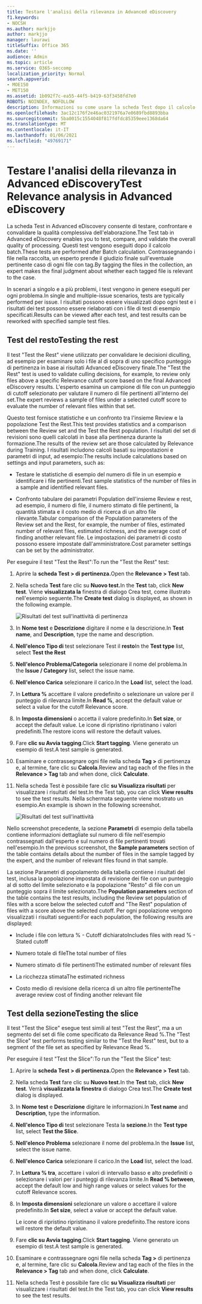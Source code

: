 ```yaml
---
title: Testare l'analisi della rilevanza in Advanced eDiscovery
f1.keywords:
- NOCSH
ms.author: markjjo
author: markjjo
manager: laurawi
titleSuffix: Office 365
ms.date: ''
audience: Admin
ms.topic: article
ms.service: O365-seccomp
localization_priority: Normal
search.appverid:
- MOE150
- MET150
ms.assetid: 1b092f7c-ea55-44f5-b419-63f3458fd7e0
ROBOTS: NOINDEX, NOFOLLOW
description: Informazioni su come usare la scheda Test dopo il calcolo batch in Advanced eDiscovery per testare, confrontare e convalidare la qualità complessiva dell'elaborazione.
ms.openlocfilehash: 3ac12c176f2e46ac0321976a7e0689fbd8893bba
ms.sourcegitcommit: 5ba0015c1554048f817fdfdc85359eee1368da64
ms.translationtype: MT
ms.contentlocale: it-IT
ms.lasthandoff: 01/06/2021
ms.locfileid: "49769171"
---
```

# <a name="test-relevance-analysis-in-advanced-ediscovery"></a><span data-ttu-id="bd251-103">Testare l'analisi della rilevanza in Advanced eDiscovery</span><span class="sxs-lookup"><span data-stu-id="bd251-103">Test Relevance analysis in Advanced eDiscovery</span></span>
  
<span data-ttu-id="bd251-104">La scheda Test in Advanced eDiscovery consente di testare, confrontare e convalidare la qualità complessiva dell'elaborazione.</span><span class="sxs-lookup"><span data-stu-id="bd251-104">The Test tab in Advanced eDiscovery enables you to test, compare, and validate the overall quality of processing.</span></span> <span data-ttu-id="bd251-105">Questi test vengono eseguiti dopo il calcolo batch.</span><span class="sxs-lookup"><span data-stu-id="bd251-105">These tests are performed after Batch calculation.</span></span> <span data-ttu-id="bd251-106">Contrassegnando i file nella raccolta, un esperto prende il giudizio finale sull'eventuale pertinente caso di ogni file con tag.</span><span class="sxs-lookup"><span data-stu-id="bd251-106">By tagging the files in the collection, an expert makes the final judgment about whether each tagged file is relevant to the case.</span></span>
  
<span data-ttu-id="bd251-107">In scenari a singolo e a più problemi, i test vengono in genere eseguiti per ogni problema.</span><span class="sxs-lookup"><span data-stu-id="bd251-107">In single and multiple-issue scenarios, tests are typically performed per issue.</span></span> <span data-ttu-id="bd251-108">I risultati possono essere visualizzati dopo ogni test e i risultati dei test possono essere rielaborati con i file di test di esempio specificati.</span><span class="sxs-lookup"><span data-stu-id="bd251-108">Results can be viewed after each test, and test results can be reworked with specified sample test files.</span></span>
  
## <a name="testing-the-rest"></a><span data-ttu-id="bd251-109">Test del resto</span><span class="sxs-lookup"><span data-stu-id="bd251-109">Testing the rest</span></span>

<span data-ttu-id="bd251-110">Il test "Test the Rest" viene utilizzato per convalidare le decisioni diculling, ad esempio per esaminare solo i file al di sopra di uno specifico punteggio di pertinenza in base ai risultati Advanced eDiscovery finale.</span><span class="sxs-lookup"><span data-stu-id="bd251-110">The "Test the Rest" test is used to validate culling decisions, for example, to review only files above a specific Relevance cutoff score based on the final Advanced eDiscovery results.</span></span> <span data-ttu-id="bd251-111">L'esperto esamina un campione di file con un punteggio di cutoff selezionato per valutare il numero di file pertinenti all'interno del set.</span><span class="sxs-lookup"><span data-stu-id="bd251-111">The expert reviews a sample of files under a selected cutoff score to evaluate the number of relevant files within that set.</span></span>
  
<span data-ttu-id="bd251-112">Questo test fornisce statistiche e un confronto tra l'insieme Review e la popolazione Test the Rest.</span><span class="sxs-lookup"><span data-stu-id="bd251-112">This test provides statistics and a comparison between the Review set and the Test the Rest population.</span></span> <span data-ttu-id="bd251-113">I risultati del set di revisioni sono quelli calcolati in base alla pertinenza durante la formazione.</span><span class="sxs-lookup"><span data-stu-id="bd251-113">The results of the review set are those calculated by Relevance during Training.</span></span> <span data-ttu-id="bd251-114">I risultati includono calcoli basati su impostazioni e parametri di input, ad esempio:</span><span class="sxs-lookup"><span data-stu-id="bd251-114">The results include calculations based on settings and input parameters, such as:</span></span>
  
- <span data-ttu-id="bd251-115">Testare le statistiche di esempio del numero di file in un esempio e identificare i file pertinenti.</span><span class="sxs-lookup"><span data-stu-id="bd251-115">Test sample statistics of the number of files in a sample and identified relevant files.</span></span>

- <span data-ttu-id="bd251-116">Confronto tabulare dei parametri Population dell'insieme Review e rest, ad esempio, il numero di file, il numero stimato di file pertinenti, la quantità stimata e il costo medio di ricerca di un altro file rilevante.</span><span class="sxs-lookup"><span data-stu-id="bd251-116">Tabular comparison of the Population parameters of the Review set and the Rest, for example, the number of files, estimated number of relevant files, estimated richness, and the average cost of finding another relevant file.</span></span> <span data-ttu-id="bd251-117">Le impostazioni dei parametri di costo possono essere impostate dall'amministratore.</span><span class="sxs-lookup"><span data-stu-id="bd251-117">Cost parameter settings can be set by the administrator.</span></span>

<span data-ttu-id="bd251-118">Per eseguire il test "Test the Rest":</span><span class="sxs-lookup"><span data-stu-id="bd251-118">To run the "Test the Rest" test:</span></span>

1. <span data-ttu-id="bd251-119">Aprire la **scheda Test \> di pertinenza.**</span><span class="sxs-lookup"><span data-stu-id="bd251-119">Open the **Relevance \> Test** tab.</span></span>

2. <span data-ttu-id="bd251-120">Nella scheda **Test** fare clic su **Nuovo test.**</span><span class="sxs-lookup"><span data-stu-id="bd251-120">In the **Test** tab, click **New test**.</span></span> <span data-ttu-id="bd251-121">Viene **visualizzata la** finestra di dialogo Crea test, come illustrato nell'esempio seguente.</span><span class="sxs-lookup"><span data-stu-id="bd251-121">The **Create test** dialog is displayed, as shown in the following example.</span></span>

    ![Risultati del test sull'inattività di pertinenza](../media/46e6898a-f929-4fd0-88d9-6f91d04b6ce2.png)
  
3. <span data-ttu-id="bd251-123">In **Nome test** e **Descrizione** digitare il nome e la descrizione.</span><span class="sxs-lookup"><span data-stu-id="bd251-123">In **Test name**, and **Description**, type the name and description.</span></span>

4. <span data-ttu-id="bd251-124">**Nell'elenco Tipo di** test selezionare Test il **resto**</span><span class="sxs-lookup"><span data-stu-id="bd251-124">In the **Test type** list, select **Test the Rest**</span></span>

5. <span data-ttu-id="bd251-125">**Nell'elenco Problema/Categoria** selezionare il nome del problema.</span><span class="sxs-lookup"><span data-stu-id="bd251-125">In the **Issue / Category** list, select the issue name.</span></span>

6. <span data-ttu-id="bd251-126">**Nell'elenco Carica** selezionare il carico.</span><span class="sxs-lookup"><span data-stu-id="bd251-126">In the **Load** list, select the load.</span></span> 

7. <span data-ttu-id="bd251-127">In **Lettura %** accettare il valore predefinito o selezionare un valore per il punteggio di rilevanza limite.</span><span class="sxs-lookup"><span data-stu-id="bd251-127">In **Read %**, accept the default value or select a value for the cutoff Relevance score.</span></span> 

8. <span data-ttu-id="bd251-128">In **Imposta dimensioni** o accetta il valore predefinito.</span><span class="sxs-lookup"><span data-stu-id="bd251-128">In **Set size**, or accept the default value.</span></span> <span data-ttu-id="bd251-129">Le icone di ripristino ripristinano i valori predefiniti.</span><span class="sxs-lookup"><span data-stu-id="bd251-129">The restore icons will restore the default values.</span></span>

9. <span data-ttu-id="bd251-130">Fare **clic su Avvia tagging**.</span><span class="sxs-lookup"><span data-stu-id="bd251-130">Click **Start tagging**.</span></span> <span data-ttu-id="bd251-131">Viene generato un esempio di test.</span><span class="sxs-lookup"><span data-stu-id="bd251-131">A test sample is generated.</span></span>

10. <span data-ttu-id="bd251-132">Esaminare e contrassegnare ogni file nella scheda **Tag \>** di pertinenza e, al termine, fare clic su **Calcola**.</span><span class="sxs-lookup"><span data-stu-id="bd251-132">Review and tag each of the files in the **Relevance \> Tag** tab and when done, click **Calculate**.</span></span>

11. <span data-ttu-id="bd251-133">Nella scheda Test è possibile fare clic **su Visualizza risultati** per visualizzare i risultati del test.</span><span class="sxs-lookup"><span data-stu-id="bd251-133">In the Test tab, you can click **View results** to see the test results.</span></span> <span data-ttu-id="bd251-134">Nella schermata seguente viene mostrato un esempio.</span><span class="sxs-lookup"><span data-stu-id="bd251-134">An example is shown in the following screenshot.</span></span>

    ![Risultati del test sull'inattività](../media/b95744a9-047d-4c29-992d-04fa7e58e58a.png)
  
<span data-ttu-id="bd251-136">Nello screenshot precedente, la sezione **Parametri** di esempio della tabella contiene informazioni dettagliate sul numero di file nell'esempio contrassegnati dall'esperto e sul numero di file pertinenti trovati nell'esempio.</span><span class="sxs-lookup"><span data-stu-id="bd251-136">In the previous screenshot, the **Sample parameters** section of the table contains details about the number of files in the sample tagged by the expert, and the number of relevant files found in that sample.</span></span>
  
<span data-ttu-id="bd251-137">La  sezione Parametri di popolamento della tabella contiene i risultati del test, inclusa la popolazione impostata di revisione dei file con un punteggio al di sotto del limite selezionato e la popolazione "Resto" di file con un punteggio sopra il limite selezionato.</span><span class="sxs-lookup"><span data-stu-id="bd251-137">The **Population parameters** section of the table contains the test results, including the Review set population of files with a score below the selected cutoff and "The Rest" population of files with a score above the selected cutoff.</span></span> <span data-ttu-id="bd251-138">Per ogni popolazione vengono visualizzati i risultati seguenti:</span><span class="sxs-lookup"><span data-stu-id="bd251-138">For each population, the following results are displayed:</span></span>
  
- <span data-ttu-id="bd251-139">Include i file con lettura % - Cutoff dichiarato</span><span class="sxs-lookup"><span data-stu-id="bd251-139">Includes files with read % - Stated cutoff</span></span>

- <span data-ttu-id="bd251-140">Numero totale di file</span><span class="sxs-lookup"><span data-stu-id="bd251-140">The total number of files</span></span>

- <span data-ttu-id="bd251-141">Numero stimato di file pertinenti</span><span class="sxs-lookup"><span data-stu-id="bd251-141">The estimated number of relevant files</span></span>

- <span data-ttu-id="bd251-142">La ricchezza stimata</span><span class="sxs-lookup"><span data-stu-id="bd251-142">The estimated richness</span></span>

- <span data-ttu-id="bd251-143">Costo medio di revisione della ricerca di un altro file pertinente</span><span class="sxs-lookup"><span data-stu-id="bd251-143">The average review cost of finding another relevant file</span></span>

## <a name="testing-the-slice"></a><span data-ttu-id="bd251-144">Test della sezione</span><span class="sxs-lookup"><span data-stu-id="bd251-144">Testing the slice</span></span>

<span data-ttu-id="bd251-145">Il test "Test the Slice" esegue test simili al test "Test the Rest", ma a un segmento del set di file come specificato da Relevance Read %.</span><span class="sxs-lookup"><span data-stu-id="bd251-145">The "Test the Slice" test performs testing similar to the "Test the Rest" test, but to a segment of the file set as specified by Relevance Read %.</span></span>

<span data-ttu-id="bd251-146">Per eseguire il test "Test the Slice":</span><span class="sxs-lookup"><span data-stu-id="bd251-146">To run the "Test the Slice" test:</span></span>
  
1. <span data-ttu-id="bd251-147">Aprire la **scheda Test \> di pertinenza.**</span><span class="sxs-lookup"><span data-stu-id="bd251-147">Open the **Relevance \> Test** tab.</span></span>

2. <span data-ttu-id="bd251-148">Nella scheda **Test** fare clic su **Nuovo test.**</span><span class="sxs-lookup"><span data-stu-id="bd251-148">In the **Test** tab, click **New test**.</span></span> <span data-ttu-id="bd251-149">Verrà **visualizzata la finestra** di dialogo Crea test.</span><span class="sxs-lookup"><span data-stu-id="bd251-149">The **Create test** dialog is displayed.</span></span>

3. <span data-ttu-id="bd251-150">In **Nome test** e **Descrizione** digitare le informazioni.</span><span class="sxs-lookup"><span data-stu-id="bd251-150">In **Test name** and **Description**, type the information.</span></span>

4. <span data-ttu-id="bd251-151">**Nell'elenco Tipo di** test selezionare Testa la **sezione**.</span><span class="sxs-lookup"><span data-stu-id="bd251-151">In the **Test type** list, select **Test the Slice**.</span></span>

5. <span data-ttu-id="bd251-152">**Nell'elenco Problema** selezionare il nome del problema.</span><span class="sxs-lookup"><span data-stu-id="bd251-152">In the **Issue** list, select the issue name.</span></span>

6. <span data-ttu-id="bd251-153">**Nell'elenco Carica** selezionare il carico.</span><span class="sxs-lookup"><span data-stu-id="bd251-153">In the **Load** list, select the load.</span></span>

7. <span data-ttu-id="bd251-154">In **Lettura % tra**, accettare i valori di intervallo basso e alto predefiniti o selezionare i valori per i punteggi di rilevanza limite.</span><span class="sxs-lookup"><span data-stu-id="bd251-154">In **Read % between**, accept the default low and high range values or select values for the cutoff Relevance scores.</span></span>

8. <span data-ttu-id="bd251-155">In **Imposta dimensioni** selezionare un valore o accettare il valore predefinito.</span><span class="sxs-lookup"><span data-stu-id="bd251-155">In **Set size**, select a value or accept the default value.</span></span>

    <span data-ttu-id="bd251-156">Le icone di ripristino ripristinano il valore predefinito.</span><span class="sxs-lookup"><span data-stu-id="bd251-156">The restore icons will restore the default value.</span></span>

9. <span data-ttu-id="bd251-157">Fare **clic su Avvia tagging**.</span><span class="sxs-lookup"><span data-stu-id="bd251-157">Click **Start tagging**.</span></span> <span data-ttu-id="bd251-158">Viene generato un esempio di test.</span><span class="sxs-lookup"><span data-stu-id="bd251-158">A test sample is generated.</span></span>

10. <span data-ttu-id="bd251-159">Esaminare e contrassegnare ogni file nella scheda **Tag \>** di pertinenza e, al termine, fare clic su **Calcola**.</span><span class="sxs-lookup"><span data-stu-id="bd251-159">Review and tag each of the files in the **Relevance \> Tag** tab and when done, click **Calculate**.</span></span>

11. <span data-ttu-id="bd251-160">Nella scheda Test è possibile fare clic **su Visualizza risultati** per visualizzare i risultati del test.</span><span class="sxs-lookup"><span data-stu-id="bd251-160">In the Test tab, you can click **View results** to see the test results.</span></span>
